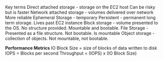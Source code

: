 Key terms
Direct attached storage - storage on the EC2 host
	Can be risky but is faster
Network attached storage - volumes delivered over network
	More reliable
Ephemeral Storage - temporary
Persistent - permanent long term storage. Lives past EC2 instance
Block storage - volume presented to the OS. No structure provided. Mountable and bootable.
File Storage - Presented as a file structure. Not bootable. Is mountable
Object storage - collection of objects. Not mountable, not bootable.

**Performance Metrics**
IO Block Size = size of blocks of data written to disk
IOPS = Blocks per second
Throughput = (IOPS) x (IO Block Size)

